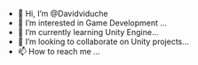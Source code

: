- 👋 Hi, I’m @Davidviduche
- 👀 I’m interested in Game Development ...
- 🌱 I’m currently learning Unity Engine...
- 💞️ I’m looking to collaborate on Unity projects...
- 📫 How to reach me ...

<!---
Davidviduche/Davidviduche is a ✨ special ✨ repository because its `README.md` (this file) appears on your GitHub profile.
You can click the Preview link to take a look at your changes.
--->
